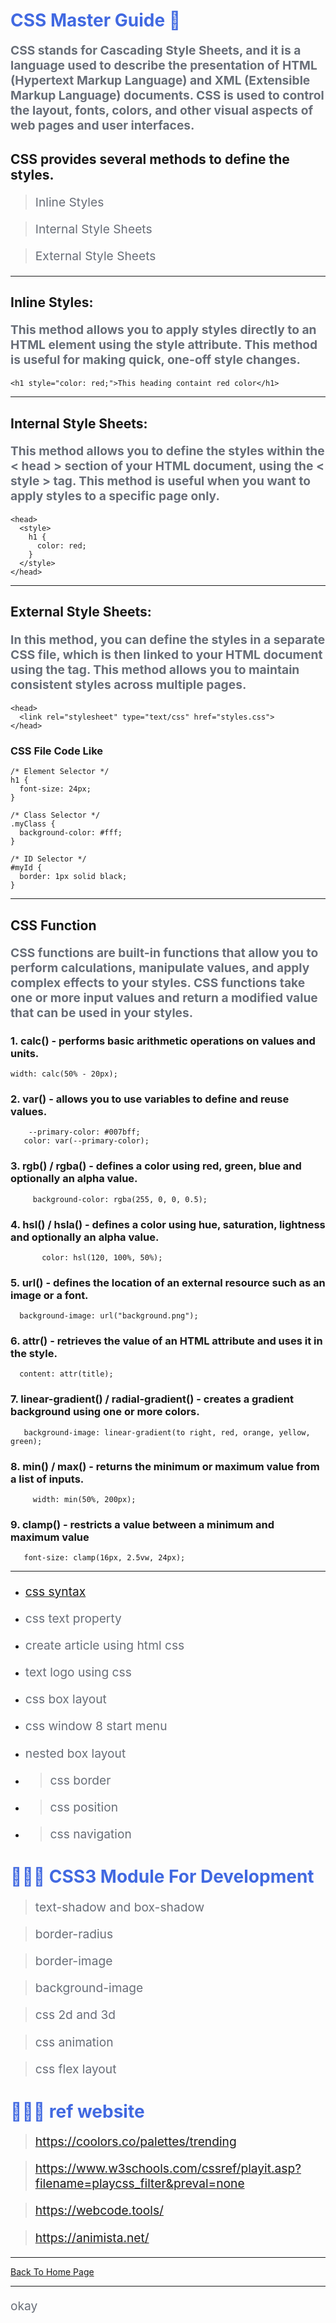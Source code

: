 # CSS Master Guide 🥇

**CSS stands for Cascading Style Sheets, and it is a language used to describe the presentation of HTML (Hypertext Markup Language) and XML (Extensible Markup Language) documents. CSS is used to control the layout, fonts, colors, and other visual aspects of web pages and user interfaces.**

## CSS provides several methods to define the styles. 

> Inline Styles

> Internal Style Sheets

> External Style Sheets

<hr>

## Inline Styles: 

**This method allows you to apply styles directly to an HTML element using the style attribute. This method is useful for making quick, one-off style changes.**

```
<h1 style="color: red;">This heading containt red color</h1>
```
<hr>

## Internal Style Sheets: 

**This method allows you to define the styles within the < head > section of your HTML document, using the < style > tag. This method is useful when you want to apply styles to a specific page only.**

```
<head>
  <style>
    h1 {
      color: red;
    }
  </style>
</head>
```
<hr>

## External Style Sheets: 

**In this method, you can define the styles in a separate CSS file, which is then linked to your HTML document using the <link> tag. This method allows you to maintain consistent styles across multiple pages.**

```
<head>
  <link rel="stylesheet" type="text/css" href="styles.css">
</head>

```


### CSS File Code Like

```
/* Element Selector */
h1 {
  font-size: 24px;
}

/* Class Selector */
.myClass {
  background-color: #fff;
}

/* ID Selector */
#myId {
  border: 1px solid black;
}

```

<hr>

## CSS Function 
  
**CSS functions are built-in functions that allow you to perform calculations, manipulate values, and apply complex effects to your styles. CSS functions take one or more input values and return a modified value that can be used in your styles.**
  
### 1. calc() - performs basic arithmetic operations on values and units.  

```
width: calc(50% - 20px);  
```
### 2. var() - allows you to use variables to define and reuse values.  
  
```
    --primary-color: #007bff;
   color: var(--primary-color);

```
### 3. rgb() / rgba() - defines a color using red, green, blue and optionally an alpha value.

```
     background-color: rgba(255, 0, 0, 0.5);
```

### 4. hsl() / hsla() - defines a color using hue, saturation, lightness and optionally an alpha value.

```
       color: hsl(120, 100%, 50%);
```
  
### 5. url() - defines the location of an external resource such as an image or a font.

```
  background-image: url("background.png");
```
  
### 6. attr() - retrieves the value of an HTML attribute and uses it in the style.

```
  content: attr(title);
```
  
### 7. linear-gradient() / radial-gradient() - creates a gradient background using one or more colors.

```
   background-image: linear-gradient(to right, red, orange, yellow, green);
```
  
### 8. min() / max() - returns the minimum or maximum value from a list of inputs.

```
     width: min(50%, 200px);
```
  
### 9. clamp() - restricts a value between a minimum and maximum value

```
   font-size: clamp(16px, 2.5vw, 24px);
```
  
  
  
  
  
  
  
  

<hr>

- <a href="https://punitkatiyar.github.io/css/start-css.html">css syntax</a>

- css text property
- create article using html css
- text logo using css
- css box layout
- css window 8 start menu
- nested box layout

- > css border

- > css position

- > css navigation

# 🧑🏼‍💻 CSS3 Module For Development <span style='font-size:100px;'></span>

> text-shadow and box-shadow

> border-radius

> border-image

> background-image

> css 2d and 3d

> css animation

> css flex layout

# 🧑🏼‍💻 ref website

>https://coolors.co/palettes/trending

>https://www.w3schools.com/cssref/playit.asp?filename=playcss_filter&preval=none
  
> https://webcode.tools/
  
> https://animista.net/


<hr>
<a href="https://punitkatiyar.github.io/">Back To Home Page</a>
<hr>

<style
  type="text/css">
h1 {color:royalblue;}
p {color:#686e78; font-size:1.2rem;}
</style>
<p>okay</p>

